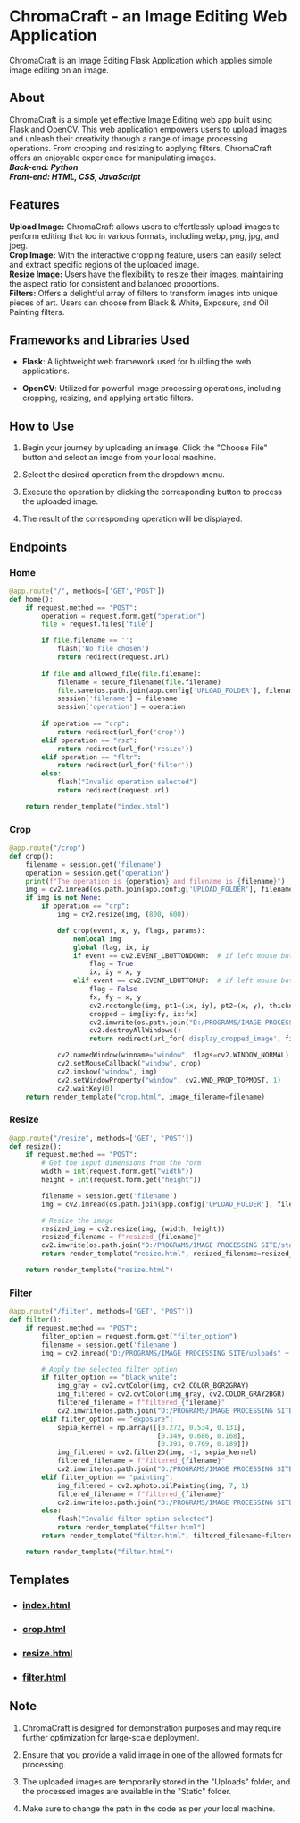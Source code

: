 
# ChromaCraft - an Image Editing Web Application

ChromaCraft is an Image Editing Flask Application which applies simple image editing on an image.


## About
ChromaCraft is a simple yet effective Image Editing web app built using Flask and OpenCV. This web application empowers users to upload images and unleash their creativity through a range of image processing operations. From cropping and resizing to applying filters, ChromaCraft offers an enjoyable experience for manipulating images.\
_**Back-end: Python**_ \
_**Front-end: HTML, CSS, JavaScript**_
## Features
**Upload Image:** ChromaCraft allows users to effortlessly upload images to perform editing that too in various formats, including webp, png, jpg, and jpeg.\
**Crop Image:** With the interactive cropping feature, users can easily select and extract specific regions of the uploaded image.\
**Resize Image:** Users have the flexibility to resize their images, maintaining the aspect ratio for consistent and balanced proportions.\
**Filters:** Offers a delightful array of filters to transform images into unique pieces of art. Users can choose from Black & White, Exposure, and Oil Painting filters.
## Frameworks and Libraries Used
- **Flask**: A lightweight web framework used for building the web applications.

- **OpenCV**: Utilized for powerful image processing operations, including cropping, resizing, and applying artistic filters.
## How to Use
1. Begin your journey by uploading an image. Click the "Choose File" button and select an image from your local machine.

2. Select the desired operation from the dropdown menu.

3. Execute the operation by clicking the corresponding button to process the uploaded image.

4. The result of the corresponding operation will be displayed.
## Endpoints
### Home
```python
@app.route("/", methods=['GET','POST'])
def home():
    if request.method == "POST":
        operation = request.form.get("operation")
        file = request.files['file']

        if file.filename == '':
            flash('No file chosen')
            return redirect(request.url)
        
        if file and allowed_file(file.filename):
            filename = secure_filename(file.filename)
            file.save(os.path.join(app.config['UPLOAD_FOLDER'], filename))
            session['filename'] = filename
            session['operation'] = operation
        
        if operation == "crp":
            return redirect(url_for('crop'))
        elif operation == "rsz":
            return redirect(url_for('resize'))
        elif operation == "fltr":
            return redirect(url_for('filter'))
        else:
            flash("Invalid operation selected")
            return redirect(request.url)

    return render_template("index.html")
```
### Crop
```python
@app.route("/crop")
def crop():
    filename = session.get('filename')
    operation = session.get('operation')
    print(f"The operation is {operation} and filename is {filename}")
    img = cv2.imread(os.path.join(app.config['UPLOAD_FOLDER'], filename))
    if img is not None:
        if operation == "crp":
            img = cv2.resize(img, (800, 600))

            def crop(event, x, y, flags, params):
                nonlocal img
                global flag, ix, iy
                if event == cv2.EVENT_LBUTTONDOWN:  # if left mouse button is clicked
                    flag = True
                    ix, iy = x, y
                elif event == cv2.EVENT_LBUTTONUP:  # if left mouse button is released
                    flag = False
                    fx, fy = x, y
                    cv2.rectangle(img, pt1=(ix, iy), pt2=(x, y), thickness=1, color=(0, 0, 0))
                    cropped = img[iy:fy, ix:fx]
                    cv2.imwrite(os.path.join("D:/PROGRAMS/IMAGE PROCESSING SITE/static", filename), cropped)
                    cv2.destroyAllWindows()
                    return redirect(url_for('display_cropped_image', filename=filename))

            cv2.namedWindow(winname="window", flags=cv2.WINDOW_NORMAL)
            cv2.setMouseCallback("window", crop)
            cv2.imshow("window", img)
            cv2.setWindowProperty("window", cv2.WND_PROP_TOPMOST, 1)
            cv2.waitKey(0)
    return render_template("crop.html", image_filename=filename)
```
### Resize 
```python
@app.route("/resize", methods=['GET', 'POST'])
def resize():
    if request.method == "POST":
        # Get the input dimensions from the form
        width = int(request.form.get("width"))
        height = int(request.form.get("height"))

        filename = session.get('filename')
        img = cv2.imread(os.path.join(app.config['UPLOAD_FOLDER'], filename))

        # Resize the image
        resized_img = cv2.resize(img, (width, height))
        resized_filename = f"resized_{filename}"
        cv2.imwrite(os.path.join("D:/PROGRAMS/IMAGE PROCESSING SITE/static", resized_filename), resized_img)
        return render_template("resize.html", resized_filename=resized_filename)

    return render_template("resize.html")
```
### Filter 
```python
@app.route("/filter", methods=['GET', 'POST'])
def filter():
    if request.method == "POST":
        filter_option = request.form.get("filter_option")
        filename = session.get('filename')
        img = cv2.imread("D:/PROGRAMS/IMAGE PROCESSING SITE/uploads" + "/" + filename)

        # Apply the selected filter option
        if filter_option == "black_white":
            img_gray = cv2.cvtColor(img, cv2.COLOR_BGR2GRAY)
            img_filtered = cv2.cvtColor(img_gray, cv2.COLOR_GRAY2BGR)
            filtered_filename = f"filtered_{filename}"
            cv2.imwrite(os.path.join("D:/PROGRAMS/IMAGE PROCESSING SITE/static", filtered_filename), img_filtered)
        elif filter_option == "exposure":
            sepia_kernel = np.array([[0.272, 0.534, 0.131],
                                     [0.349, 0.686, 0.168],
                                     [0.393, 0.769, 0.189]])
            img_filtered = cv2.filter2D(img, -1, sepia_kernel)
            filtered_filename = f"filtered_{filename}"
            cv2.imwrite(os.path.join("D:/PROGRAMS/IMAGE PROCESSING SITE/static", filtered_filename), img_filtered)
        elif filter_option == "painting":
            img_filtered = cv2.xphoto.oilPainting(img, 7, 1)
            filtered_filename = f"filtered_{filename}"
            cv2.imwrite(os.path.join("D:/PROGRAMS/IMAGE PROCESSING SITE/static", filtered_filename), img_filtered)
        else:
            flash("Invalid filter option selected")
            return render_template("filter.html")
        return render_template("filter.html", filtered_filename=filtered_filename)

    return render_template("filter.html")
```
## Templates
- ### [index.html](https://github.com/SayanDas74/Image_Processing_site/blob/master/templates/index.html)

- ### [crop.html](https://github.com/SayanDas74/Image_Processing_site/blob/master/templates/crop.html)

- ### [resize.html](https://github.com/SayanDas74/Image_Processing_site/blob/master/templates/resize.html)

- ### [filter.html](https://github.com/SayanDas74/Image_Processing_site/blob/master/templates/filter.html)
## Note
1. ChromaCraft is designed for demonstration purposes and may require further optimization for large-scale deployment.

2. Ensure that you provide a valid image in one of the allowed formats for processing.

3. The uploaded images are temporarily stored in the "Uploads" folder, and the processed images are available in the "Static" folder.

4. Make sure to change the path in the code as per your local machine.
